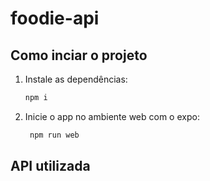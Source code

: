 # foodie-api

## Como inciar o projeto

1. Instale as dependências:

   ```bash
   npm i
   ```

2. Inicie o app no ambiente web com o expo:

   ```bash
    npm run web
   ```

## API utilizada
